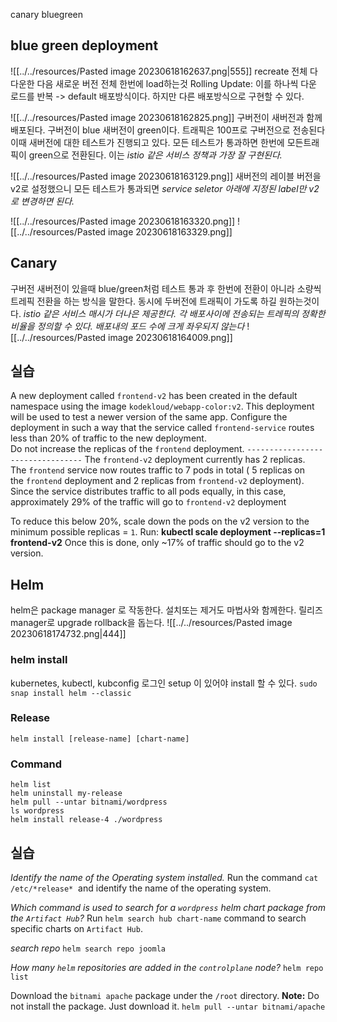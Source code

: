 canary bluegreen
## blue green deployment

![[../../resources/Pasted image 20230618162637.png|555]]
recreate 전체 다 다운한 다음 새로운 버전 전체 한번에 load하는것
Rolling Update: 이를 하나씩 다운 로드를 반복 -> default 배포방식이다. 
하지만 다른 배포방식으로 구현할 수 있다. 

![[../../resources/Pasted image 20230618162825.png]]
구버전이 새버전과 함께 배포된다. 
구버전이 blue 새버전이 green이다. 
트래픽은 100프로 구버전으로 전송된다 이때 새버전에 대한 테스트가 진행되고 있다. 
모든 테스트가 통과하면 한번에 모든트래픽이 green으로 전환된다. 
이는 *istio 같은 서비스 정책과 가장 잘 구현된다.*

![[../../resources/Pasted image 20230618163129.png]]
새버전의 레이블 버전을 v2로 설정했으니 모든 테스트가 통과되면 *service seletor 아래에 지정된 label만 v2로 변경하면 된다.*

![[../../resources/Pasted image 20230618163320.png]]
![[../../resources/Pasted image 20230618163329.png]]


## Canary

구버전 새버전이 있을때 blue/green처럼 테스트 통과 후 한번에 전환이 아니라 소량씩 트레픽 전환을 하는 방식을 말한다. 
동시에 두버전에 트래픽이 가도록 하길 원하는것이다. 
*istio 같은 서비스 매시가 더나은 제공한다. 각 배포사이에 전송되는 트레픽의 정확한 비율을 정의할 수 있다. 
배포내의 포드 수에 크게 좌우되지 않는다*
![[../../resources/Pasted image 20230618164009.png]]

## 실습
A new deployment called `frontend-v2` has been created in the default namespace using the image `kodekloud/webapp-color:v2`. This deployment will be used to test a newer version of the same app.
Configure the deployment in such a way that the service called `frontend-service` routes less than 20% of traffic to the new deployment.  
Do not increase the replicas of the `frontend` deployment.
`---------------------------------`
The `frontend-v2` deployment currently has 2 replicas. The `frontend` service now routes traffic to 7 pods in total ( 5 replicas on the `frontend` deployment and 2 replicas from `frontend-v2` deployment).
Since the service distributes traffic to all pods equally, in this case, approximately 29% of the traffic will go to `frontend-v2` deployment
  
To reduce this below 20%, scale down the pods on the v2 version to the minimum possible replicas = `1`.
Run: **kubectl scale deployment --replicas=1 frontend-v2**
Once this is done, only ~17% of traffic should go to the v2 version.

## Helm

helm은 package manager 로 작동한다. 설치또는 제거도 마법사와 함께한다. 
릴리즈 manager로 upgrade rollback을 돕는다. 
![[../../resources/Pasted image 20230618174732.png|444]]

### helm install
kubernetes, kubectl, kubconfig 로그인 setup 이 있어야 install 할 수 있다.
`sudo snap install helm --classic`

### Release
```
helm install [release-name] [chart-name]
```
### Command
```
helm list
helm uninstall my-release
helm pull --untar bitnami/wordpress
ls wordpress
helm install release-4 ./wordpress
```


## 실습

*Identify the name of the Operating system installed.*
Run the command
`cat /etc/*release*` 
and identify the name of the operating system.

*Which command is used to search for a `wordpress` helm chart package from the `Artifact Hub`?*
Run `helm search hub chart-name` command to search specific charts on `Artifact Hub`.

*search repo*
`helm search repo joomla`

*How many `helm` repositories are added in the `controlplane` node?*
`helm repo list`

Download the `bitnami apache` package under the `/root` directory.
**Note:** Do not install the package. Just download it.
`helm pull --untar bitnami/apache`